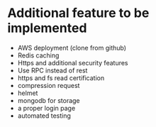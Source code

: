 # Additional feature to be implemented
* AWS deployment (clone from github)
* Redis caching
* Https and additional security features
* Use RPC instead of rest
* https and fs read certification
* compression request
* helmet
* mongodb for storage
* a proper login page
* automated testing
